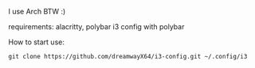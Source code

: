I use Arch BTW :)

requirements: alacritty, polybar
i3 config with polybar

How to start use:

```
git clone https://github.com/dreamwayX64/i3-config.git ~/.config/i3
```
